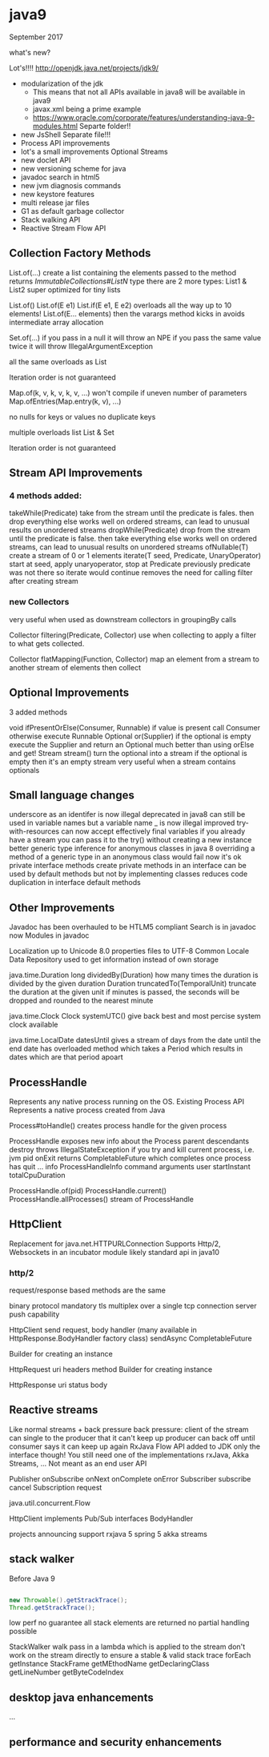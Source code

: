 # java9

September 2017

what's new?

Lot's!!!! http://openjdk.java.net/projects/jdk9/

* modularization of the jdk
    * This means that not all APIs available in java8 will be available in java9
    * javax.xml being a prime example
    * https://www.oracle.com/corporate/features/understanding-java-9-modules.html
    Separte folder!!
* new JsShell
    Separate file!!!
* Process API improvements
* lot's a small improvements
  Optional
  Streams
* new doclet API
* new versioning scheme for java
* javadoc search in html5
* new jvm diagnosis commands
* new keystore features
* multi release jar files
* G1 as default garbage collector
* Stack walking API
* Reactive Stream Flow API

## Collection Factory Methods

List.of(...)
  create a list containing the elements passed to the method
  returns *ImmutableCollections#ListN* type
    there are 2 more types: List1 & List2
      super optimized for tiny lists

List.of()
List.of(E e1)
List.if(E e1, E e2)
overloads all the way up to 10 elements!
List.of(E... elements)
  then the varargs method kicks in
  avoids intermediate array allocation

Set.of(...)
  if you pass in a null it will throw an NPE
  if you pass the same value twice it will throw IllegalArgumentException

all the same overloads as List

Iteration order is not guaranteed

Map.of(k, v, k, v, k, v, ...)
  won't compile if uneven number of parameters
Map.ofEntries(Map.entry(k, v), ...)

no nulls for keys or values
no duplicate keys

multiple overloads list List & Set

Iteration order is not guaranteed

## Stream API Improvements

### 4 methods added:

takeWhile(Predicate)
  take from the stream until the predicate is fales.
  then drop everything else
  works well on ordered streams,
  can lead to unusual results on unordered streams
dropWhile(Predicate)
  drop from the stream until the predicate is false.
  then take everything else
  works well on ordered streams,
  can lead to unusual results on unordered streams
ofNullable(T)
  create a stream of 0 or 1 elements
iterate(T seed, Predicate, UnaryOperator)
  start at seed, apply unaryoperator, stop at Predicate
  previously predicate was not there so iterate would continue
  removes the need for calling filter after creating stream

### new Collectors

very useful when used as downstream collectors in groupingBy calls

Collector filtering(Predicate, Collector)
  use when collecting to apply a filter to what gets collected.

Collector flatMapping(Function, Collector)
  map an element from a stream to another stream of elements
  then collect

## Optional Improvements

3 added methods

void ifPresentOrElse(Consumer, Runnable)
  if value is present call Consumer
  otherwise execute Runnable
Optional<T> or(Supplier)
  if the optional is empty execute the Supplier and return an Optional
  much better than using orElse and get!
Stream<T> stream()
  turn the optional into a stream
  if the optional is empty then it's an empty stream
  very useful when a stream contains optionals

## Small language changes

underscore as an identifer is now illegal
  deprecated in java8
  can still be used in variable names
  but a variable name _ is now illegal
improved try-with-resources
  can now accept effectively final variables
  if you already have a stream you can pass it to the try() without creating a new instance
better generic type inference for anonymous classes
  in java 8 overriding a method of a generic type in an anonymous class would fail
  now it's ok
private interface methods
  create private methods in an interface
  can be used by default methods
  but not by implementing classes
  reduces code duplication in interface default methods

## Other Improvements

Javadoc has been overhauled to be HTLM5 compliant
Search is in javadoc now
Modules in javadoc

Localization
  up to Unicode 8.0
  properties files to UTF-8
  Common Locale Data Repository used to get information
    instead of own storage

java.time.Duration
  long dividedBy(Duration)
    how many times the duration is divided by the given duration
  Duration truncatedTo(TemporalUnit)
    truncate the duration at the given unit
    if minutes is passed, the seconds will be dropped and rounded to the nearest minute

java.time.Clock
  Clock systemUTC()
    give back best and most percise system clock available

java.time.LocalDate
  datesUntil
    gives a stream of days from the date until the end date
    has overloaded method which takes a Period
      which results in dates which are that period apoart

## ProcessHandle

Represents any native process running on the OS.
Existing Process API Represents a native process created from Java

Process#toHandle() creates process handle for the given process

ProcessHandle exposes new info about the Process
  parent
  descendants
  destroy
    throws IllegalStateException if you try and kill current process, i.e. jvm
  pid
  onExit
    returns CompletableFuture
      which completes once process has quit
  ...
  info
    ProcessHandleInfo
      command
      arguments
      user
      startInstant
      totalCpuDuration


ProcessHandle.of(pid)
ProcessHandle.current()
ProcessHandle.allProcesses()
  stream of ProcessHandle

## HttpClient

Replacement for java.net.HTTPURLConnection
Supports Http/2, Websockets
in an incubator module
likely standard api in java10

### http/2

request/response based
methods are the same

binary protocol
mandatory tls
multiplex over a single tcp connection
server push capability

HttpClient
  send
    request, body handler (many available in HttpResponse.BodyHandler factory class)
  sendAsync
    CompletableFuture

  Builder for creating an instance

HttpRequest
  uri
  headers
  method
  Builder for creating instance

HttpResponse
  uri
  status
  body

## Reactive streams

Like normal streams + back pressure
back pressure: client of the stream can single to the producer that it can't keep up
  producer can back off until consumer says it can keep up again
RxJava
Flow API added to JDK
  only the interface though!
  You still need one of the implementations
    rxJava, Akka Streams, ...
Not meant as an end user API

Publisher
  onSubscribe
  onNext
  onComplete
  onError
Subscriber
  subscribe
  cancel
Subscription
  request

java.util.concurrent.Flow

HttpClient implements Pub/Sub interfaces
BodyHandler

projects announcing support
  rxjava 5
  spring 5
  akka streams

## stack walker

Before Java 9

```java

new Throwable().getStrackTrace();
Thread.getStrackTrace();

```
low perf
no guarantee all stack elements are returned
no partial handling possible

StackWalker
  walk
    pass in a lambda which is applied to the stream
    don't work on the stream directly to ensure a stable & valid stack trace
  forEach
  getInstance
StackFrame
  getMEthodName
  getDeclaringClass
  getLineNumber
  getByteCodeIndex

## desktop java enhancements

...

## performance and security enhancements

